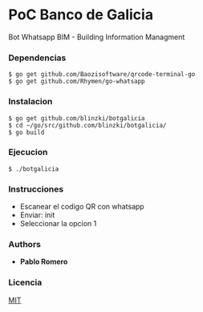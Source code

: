 # PoC Banco de Galicia 

Bot Whatsapp BIM - Building Information Managment



### Dependencias 

```
$ go get github.com/Baozisoftware/qrcode-terminal-go
$ go get github.com/Rhymen/go-whatsapp
```

### Instalacion 

```
$ go get github.com/blinzki/botgalicia
$ cd ~/go/src/github.com/blinzki/botgalicia/
$ go build
```
### Ejecucion 

```
$ ./botgalicia
```
### Instrucciones 

* Escanear el codigo QR con whatsapp
* Enviar: init
* Seleccionar la opcion 1

### Authors

* **Pablo Romero** 

### Licencia

[MIT](https://choosealicense.com/licenses/mit/)
